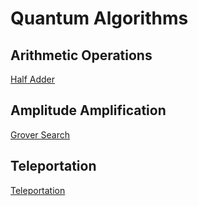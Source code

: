 # Quantum Algorithms

## Arithmetic Operations

[Half Adder](./arithmetic/halfadder.ipynb)

## Amplitude Amplification

[Grover Search](./amplitude/grover.ipynb)

## Teleportation

[Teleportation](./teleportation/teleportation.ipynb)